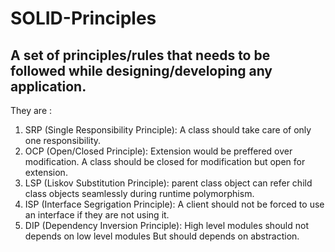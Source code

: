# SOLID-Principles
## A set  of principles/rules that needs to be followed while designing/developing any application.
They are :
1. SRP (Single Responsibility Principle): A class should take care of only one responsibility. 
2. OCP (Open/Closed Principle): Extension would be preffered over modification. A class should be closed for modification but open for extension.
3. LSP (Liskov Substitution Principle): parent class object can refer child class objects seamlessly during runtime polymorphism.
4. ISP (Interface Segrigation Principle): A client should not be forced to use an interface if they are not using it. 
5. DIP (Dependency Inversion Principle): High level modules should not depends on low level modules But should depends on abstraction.
